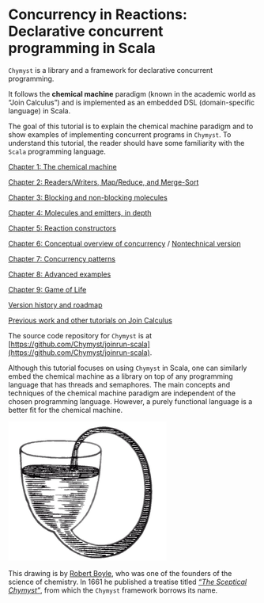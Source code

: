 <link href="{{ site.github.url }}/tables.css" rel="stylesheet" />

# Concurrency in Reactions: Declarative concurrent programming in Scala

`Chymyst` is a library and a framework for declarative concurrent programming.

It follows the **chemical machine** paradigm (known in the academic world as “Join Calculus”) and is implemented as an embedded DSL (domain-specific language) in Scala.

The goal of this tutorial is to explain the chemical machine paradigm and to show examples of implementing concurrent programs in `Chymyst`.
To understand this tutorial, the reader should have some familiarity with the `Scala` programming language.

[Chapter 1: The chemical machine](chymyst01.md)

[Chapter 2: Readers/Writers, Map/Reduce, and Merge-Sort](chymyst02.md)

[Chapter 3: Blocking and non-blocking molecules](chymyst03.md)

[Chapter 4: Molecules and emitters, in depth](chymyst04.md)

[Chapter 5: Reaction constructors](chymyst05.md)

[Chapter 6: Conceptual overview of concurrency](concurrency.md) / [Nontechnical version](concurrency-nontechnical.md)

[Chapter 7: Concurrency patterns](chymyst07.md)

[Chapter 8: Advanced examples](chymyst08.md)

[Chapter 9: Game of Life](chymyst_game_of_life.md)

[Version history and roadmap](roadmap.md)

[Previous work and other tutorials on Join Calculus](other_work.md)

The source code repository for `Chymyst` is at [https://github.com/Chymyst/joinrun-scala](https://github.com/Chymyst/joinrun-scala).

Although this tutorial focuses on using `Chymyst` in Scala, one can similarly embed the chemical machine as a library on top of any programming language that has threads and semaphores.
The main concepts and techniques of the chemical machine paradigm are independent of the chosen programming language.
However, a purely functional language is a better fit for the chemical machine.

[![Robert Boyle's self-flowing flask](Boyle_Self-Flowing_Flask.png)](https://en.wikipedia.org/wiki/Robert_Boyle#/media/File:Boyle%27sSelfFlowingFlask.png)

This drawing is by [Robert Boyle](https://en.wikipedia.org/wiki/Robert_Boyle), who was one of the founders of the science of chemistry.
In 1661 he published a treatise titled [_“The Sceptical Chymyst”_](https://upload.wikimedia.org/wikipedia/commons/thumb/d/db/Sceptical_chymist_1661_Boyle_Title_page_AQ18_%283%29.jpg/220px-Sceptical_chymist_1661_Boyle_Title_page_AQ18_%283%29.jpg), from which the `Chymyst` framework borrows its name.
